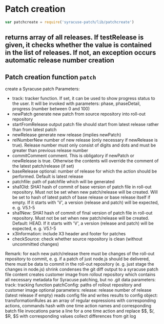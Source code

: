 # Patch creation  
```javascript
var patchcreate = require('syracuse-patch/lib/patchcreate')  
```

returns array of all releases. If testRelease is given, it checks whether the value is contained 
in the list of releases. If not, an exception occurs
automatic release number creation
-------------
## Patch creation function `patch`
create a Syracuse patch
Parameters:
-  track: tracker function. If set, it can be used to show progress status to the user. It will be invoked with parameters:
      phase, phaseDetail, progress (number between 0 and 100)
-  newPatch generate new patch from source repository into roll-out repository
-  startFromRelease output patch file should start from latest release rather than from latest patch
-  newRelease generate new release (implies newPatch)
-  relNumberNew number of new release (only necessary if newRelease is true). Release number must only consist of digits and dots and must be greater than previous release number
-  commitComment comment. This is obligatory if newPatch or newRelease is true. Otherwise the contents will override the comment of the latest patch/release (if set)
-  baseRelease  optional: number of release for which the action should be performed. Default is latest release
-  patchfile: path of patchfile which will be generated
-  sha1Old:  SHA1 hash of commit of base version of patch file in roll-out repository. Must not be set when new patch/release will be created. Will be set to hash of latest patch of base release or base release itself if empty. If it starts with 'V', a version (release and patch) will be expected, e. g. V5.1-5
-  sha1New:  SHA1 hash of commit of final version of patch file in roll-out repository. Must not be set when new patch/release will be created. Default: HEAD. If it starts with 'V', a version (release and patch) will be expected, e. g. V5.1-5
-  x3Information: include X3 header and footer for patches
-  checkSource: check whether source repository is clean (without uncommitted changes)

  Remark: for each new patch/release there must be changes of the roll-out repository to commit, e. g. if a patch of just node.js should be delivered, there must be data to commit in the roll-out repository
   (e. g. just stage the changes in node.js)
shrink
condenses the git diff output to a syracuse patch file content
creates customer image from rollout repository which contains all necessary metadata for Syracuse patching, but no .git data
parameters:
track: tracking function
 patchConfig: paths of rollout repository and customer image
optional parameters:
release: release number of release (latest release if empty)
reads config file and writes results to config object: transformationRules as an array of regular expressions with corresponding actions,
 commands hash with one time action names and corresponding batch file invocations
parse a line for a one time action and replace $$, $/, $R, $S with corresponding values
collect differences from git log
